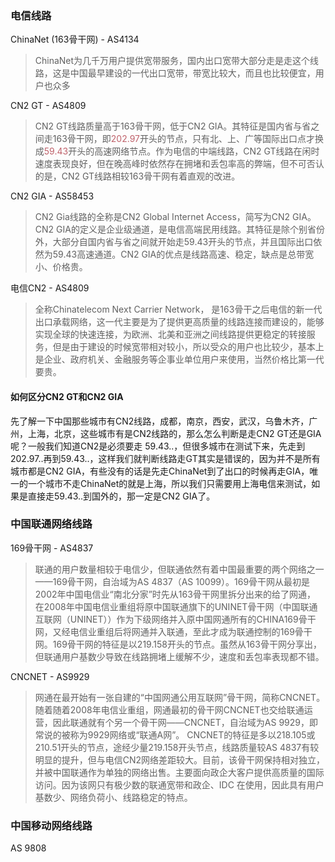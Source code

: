 ### 电信线路

ChinaNet (163骨干网) - AS4134
> ChinaNet为几千万用户提供宽带服务，国内出口宽带大部分走是走这个线路，这是中国最早建设的一代出口宽带，带宽比较大，而且也比较便宜，用户也众多

CN2 GT - AS4809
> CN2 GT线路质量高于163骨干网，低于CN2 GIA。其特征是国内省与省之间走163骨干网，即<font color=#bf616a>202.97</font>开头的节点，只有北、上、广等国际出口点才换成<font color=#bf616a>59.43</font>开头的高速网络节点。作为电信的中端线路，CN2 GT线路在闲时速度表现良好，但在晚高峰时依然存在拥堵和丢包率高的弊端，但不可否认的是，CN2 GT线路相较163骨干网有着直观的改进。

CN2 GIA - AS58453
> CN2 Gia线路的全称是CN2 Global Internet Access，简写为CN2 GIA。CN2 GIA的定义是企业级通道，是电信高端民用线路。其特征是除个别省份外，大部分自国内省与省之间就开始走59.43开头的节点，并且国际出口依然为59.43高速通道。CN2 GIA的优点是线路高速、稳定，缺点是总带宽小、价格贵。

电信CN2 - AS4809
> 全称Chinatelecom Next Carrier Network， 是163骨干之后电信的新一代出口承载网络，这一代主要是为了提供更高质量的线路连接而建设的，能够实现全球的快速连接，为欧洲、北美和亚洲之间线路提供更稳定的转接服务，但是由于建设的时候宽带相对较小，所以受众的用户也比较少，基本上是企业、政府机关、金融服务等企事业单位用户来使用，当然价格比第一代要贵。


#### 如何区分CN2 GT和CN2 GIA
先了解一下中国那些城市有CN2线路，成都，南京，西安，武汉，乌鲁木齐，广州，上海，北京，这些城市有是CN2线路的，那么怎么判断是走CN2 GT还是GIA呢？一般我们知道CN2是必须要走 59.43..，但很多城市在测试下来，先走到202.97..再到59.43..，这样我们就判断线路走GT其实是错误的，因为并不是所有城市都是CN2 GIA，有些没有的话是先走ChinaNet到了出口的时候再走GIA，唯一的一个城市不走ChinaNet的就是上海，所以我们只需要用上海电信来测试，如果是直接走59.43..到国外的，那一定是CN2 GIA了。

### 中国联通网络线路

169骨干网 - AS4837
> 联通的用户数量相较于电信少，但联通依然有着中国最重要的两个网络之一——169骨干网，自治域为AS 4837（AS 10099）。169骨干网从最初是2002年中国电信业“南北分家”时先从163骨干网里拆分出来的给了网通， 在2008年中国电信业重组将原中国联通旗下的UNINET骨干网（中国联通互联网（UNINET））作为下级网络并入原中国网通所有的CHINA169骨干网，又经电信业重组后将网通并入联通，至此才成为联通控制的169骨干网。169骨干网的特征是以219.158开头的节点。虽然从163骨干网分享出，但联通用户基数少导致在线路拥堵上缓解不少，速度和丢包率表现都不错。

CNCNET - AS9929
> 网通在最开始有一张自建的“中国网通公用互联网”骨干网，简称CNCNET。随着随着2008年电信业重组，网通最初的骨干网CNCNET也交给联通运营，因此联通就有个另一个骨干网——CNCNET，自治域为AS 9929，即常说的被称为9929网络或“联通A网”。 CNCNET的特征是多以218.105或210.51开头的节点，途经少量219.158开头节点，线路质量较AS 4837有较明显的提升，但与电信CN2网络差距较大。目前，该骨干网保持相对独立，并被中国联通作为单独的网络出售。主要面向政企大客户提供高质量的国际访问。因为该网只有极少数的联通宽带和政企、IDC 在使用，因此具有用户基数少、网络负荷小、线路稳定的特点。

### 中国移动网络线路
AS 9808

